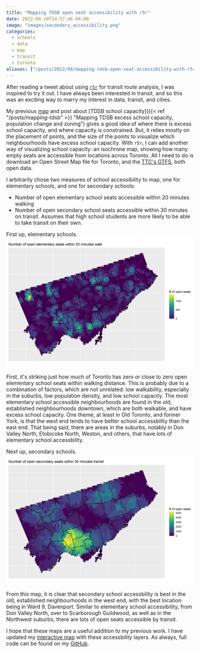 ```yaml
---
title: "Mapping TDSB open seat accessibility with r5r"
date: 2022-04-10T14:57:46-04:00
image: "images/secondary_accessibility.png"
categories:
  - schools
  - data
  - map
  - transit
  - toronto
aliases: ["/posts/2022/04/mapping-tdsb-open-seat-accessibility-with-r5r/"]
---
```


After reading a tweet about using [`r5r`](https://ipeagit.github.io/r5r/) for transit route analysis, I was inspired to try it out. I have always been interested in transit, and so this was an exciting way to marry my interest in data, transit, and cities.

My previous [map](https://jdawang.github.io/tdsb) and post about [TDSB school capacity]({{< ref "/posts/mapping-tdsb" >}} "Mapping TDSB excess school capacity, population change and zoning") gives a good idea of where there is excess school capacity, and where capacity is constrained.
But, it relies mostly on the placement of points, and the size of the points to visualize which neighbourhoods have excess school capacity.
With `r5r`, I can add another way of visualizing school capacity: an isochrone map, showing how many empty seats are accessible from locations across Toronto.
All I need to do is download an Open Street Map file for Toronto, and the [TTC's GTFS](https://open.toronto.ca/dataset/ttc-routes-and-schedules/), both open data.

I arbitrarily chose two measures of school accessibility to map, one for elementary schools, and one for secondary schools:

- Number of open elementary school seats accessible within 20 minutes walking
- Number of open secondary school seats accessible within 30 minutes on transit. Assumes that high school students are more likely to be able to take transit on their own.

First up, elementary schools.
![Elementary school accessibility](images/elementary_accessibility.png)

First, it's striking just how much of Toronto has zero or close to zero open elementary school seats within walking distance.
This is probably due to a combination of factors, which are not unrelated: low walkability, especially in the suburbs, low population density, and low school capacity.
The most elementary school accessible neighbourhoods are found in the old, established neighbourhoods downtown, which are both walkable, and have excess school capacity.
One theme, at least in Old Toronto, and former York, is that the west end tends to have better school accessbility than the east end.
That being said, there are areas in the suburbs, notably in Don Valley North, Etobicoke North, Weston, and others, that have lots of elementary school accessbility.

Next up, secondary schools.
![Elementary school accessibility](images/secondary_accessibility.png)

From this map, it is clear that secondary school accessbility is best in the old, established neighbourhoods in the west end, with the best location being in Ward 9, Davenport.
Similar to elementary school accessibility, from Don Valley North, over to Scarborough Guildwood, as well as in the Northwest suburbs, there are lots of open seats accessible by transit.

I hope that these maps are a useful addition to my previous work.
I have updated my [interactive map](https://jdawang.github.io/tdsb) with these accessbility layers. As always, full code can be found on my [GitHub](https://github.com/jdawang/tdsb).
